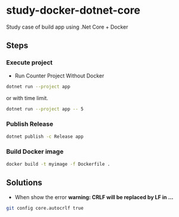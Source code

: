 # study-docker-dotnet-core
Study case of build app using .Net Core + Docker

## Steps

### Execute project

- Run Counter Project Without Docker

```sh
dotnet run --project app
```

or with time limit.

```sh
dotnet run --project app -- 5
```

### Publish Release

```sh
dotnet publish -c Release app
```

### Build Docker image

```sh
docker build -t myimage -f Dockerfile .
```

## Solutions

- When show the error **warning: CRLF will be replaced by LF in ...**

```sh
git config core.autocrlf true
```
